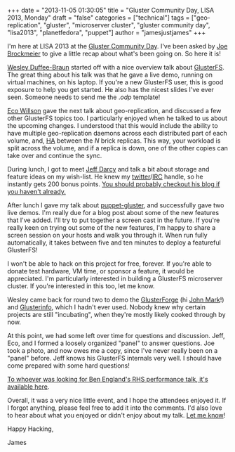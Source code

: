 +++
date = "2013-11-05 01:30:05"
title = "Gluster Community Day, LISA 2013, Monday"
draft = "false"
categories = ["technical"]
tags = ["geo-replication", "gluster", "microserver cluster", "gluster community day", "lisa2013", "planetfedora", "puppet"]
author = "jamesjustjames"
+++

I'm here at LISA 2013 at the <a href="http://glusterday-lisa.eventbrite.com/">Gluster Community Day</a>. I've been asked by <a href="https://twitter.com/jzb">Joe Brockmeier</a> to give a little recap about what's been going on. So here it is!

<a href="https://twitter.com/wphotos">Wesley Duffee-Braun</a> started off with a nice overview talk about <a href="http://www.gluster.org/">GlusterFS</a>. The great thing about his talk was that he gave a live demo, running on virtual machines, on his laptop. If you're a new GlusterFS user, this is good exposure to help you get started. He also has the nicest slides I've ever seen. Someone needs to send me the .<em>odp</em> template!

<a href="https://twitter.com/ecoreply">Eco Willson</a> gave the next talk about geo-replication, and discussed a few other GlusterFS topics too. I particularly enjoyed when he talked to us about the upcoming changes. I understood that this would include the ability to have multiple geo-replication daemons across each distributed part of each volume, and, <a href="https://en.wikipedia.org/wiki/High_availability">HA</a> between the <em>N</em> brick replicas. This way, your workload is split across the volume, and if a replica is down, one of the other copies can take over and continue the sync.

During lunch, I got to meet <a href="https://twitter.com/Obdurodon">Jeff Darcy</a> and talk a bit about storage and feature ideas on my wish-list. He knew my <a href="https://twitter.com/#!/purpleidea">twitter</a>/<a href="http://webchat.freenode.net/">IRC</a> handle, so he instantly gets 200 bonus points. <a href="http://pl.atyp.us/">You should probably checkout his blog if you haven't already.</a>

After lunch I gave my talk about <a title="puppet-gluster" href="http://ttboj.wordpress.com/code/puppet-gluster/">puppet-gluster</a>, and successfully gave two live demos. I'm really due for a blog post about some of the new features that I've added. I'll try to put together a screen cast in the future. If you're really keen on trying out some of the new features, I'm happy to share a screen session on your hosts and walk you through it. When run fully automatically, it takes between five and ten minutes to deploy a featureful GlusterFS!

I won't be able to hack on this project for free, forever. If you're able to donate test hardware, VM time, or sponsor a feature, it would be appreciated. I'm particularly interested in building a GlusterFS microserver cluster. If you're interested in this too, let me know.

Wesley came back for round two to demo the <a href="https://forge.gluster.org/puppet-gluster">GlusterForge</a> (hi <a href="https://twitter.com/johnmark">John Mark</a>!) and <a href="https://forge.gluster.org/glusterinfo">Glusterinfo</a>, which I hadn't ever used. Nobody knew why certain projects are still "incubating", when they're mostly likely cooked through by now.

At this point, we had some left over time for questions and discussion. Jeff, Eco, and I formed a loosely organized "panel" to answer questions. Joe took a photo, and now owes me a copy, since I've never really been on a "panel" before. Jeff knows his GlusterFS internals very well. I should have come prepared with some hard questions!

<a href="http://rhsummit.files.wordpress.com/2013/07/england_th_0450_rhs_perf_practices-4_neependra.pdf">To whoever was looking for Ben England's RHS performance talk, it's available here</a>.

Overall, it was a very nice little event, and I hope the attendees enjoyed it. If I forgot anything, please feel free to add it into the comments. I'd also love to hear about what you enjoyed or didn't enjoy about my talk. <a title="contact" href="http://ttboj.wordpress.com/contact/">Let me know</a>!

Happy Hacking,

James

